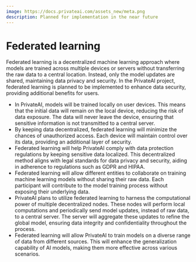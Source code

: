 ```yaml
---
image: https://docs.privateai.com/assets_new/meta.png
description: Planned for implementation in the near future
---
```


# Federated learning

Federated learning is a decentralized machine learning approach where models are trained across multiple devices or servers without transferring the raw data to a central location. Instead, only the model updates are shared, maintaining data privacy and security. In the PrivateAI project, federated learning is planned to be implemented to enhance data security, providing additional benefits for users.

- In PrivateAI, models will be trained locally on user devices. This means that the initial data will remain on the local device, reducing the risk of data exposure. The data will never leave the device, ensuring that sensitive information is not transmitted to a central server.
- By keeping data decentralized, federated learning will minimize the chances of unauthorized access. Each device will maintain control over its data, providing an additional layer of security.
- Federated learning will help PrivateAI comply with data protection regulations by keeping sensitive data localized. This decentralized method aligns with legal standards for data privacy and security, aiding in adherence to regulations such as GDPR and HIPAA.
- Federated learning will allow different entities to collaborate on training machine learning models without sharing their raw data. Each participant will contribute to the model training process without exposing their underlying data.
- PrivateAI plans to utilize federated learning to harness the computational power of multiple decentralized nodes. These nodes will perform local computations and periodically send model updates, instead of raw data, to a central server. The server will aggregate these updates to refine the global model, ensuring data integrity and confidentiality throughout the process.
- Federated learning will allow PrivateAI to train models on a diverse range of data from different sources. This will enhance the generalization capability of AI models, making them more effective across various scenarios.
